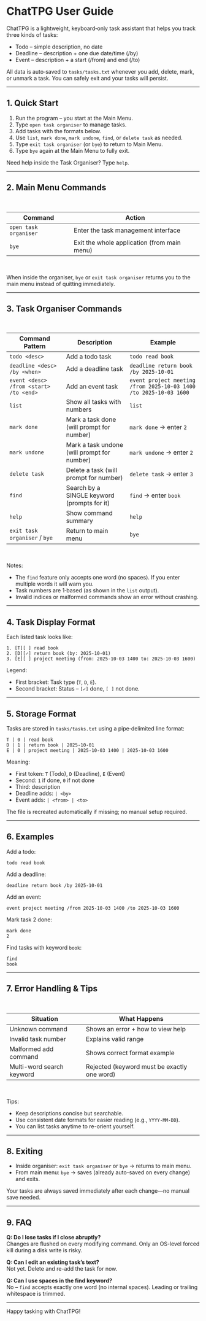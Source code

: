 <!-- ChatTPG User Guide -->
# ChatTPG User Guide

ChatTPG is a lightweight, keyboard‑only task assistant that helps you track three kinds of tasks:

* Todo – simple description, no date
* Deadline – description + one due date/time (/by)
* Event – description + a start (/from) and end (/to)

All data is auto‑saved to `tasks/tasks.txt` whenever you add, delete, mark, or unmark a task. You can safely exit and your tasks will persist.

---
## 1. Quick Start
1. Run the program – you start at the Main Menu.
2. Type `open task organiser` to manage tasks.
3. Add tasks with the formats below.
4. Use `list`, `mark done`, `mark undone`, `find`, or `delete task` as needed.
5. Type `exit task organiser` (or `bye`) to return to Main Menu.
6. Type `bye` again at the Main Menu to fully exit.

Need help inside the Task Organiser? Type `help`.

---
## 2. Main Menu Commands

<br/>

| Command | Action |
|---------|--------|
| `open task organiser` | Enter the task management interface |
| `bye` | Exit the whole application (from main menu) |

<br/>

When inside the organiser, `bye` or `exit task organiser` returns you to the main menu instead of quitting immediately.

---
## 3. Task Organiser Commands

<br/>

| Command Pattern | Description | Example |
|-----------------|-------------|---------|
| `todo <desc>` | Add a todo task | `todo read book` |
| `deadline <desc> /by <when>` | Add a deadline task | `deadline return book /by 2025-10-01` |
| `event <desc> /from <start> /to <end>` | Add an event task | `event project meeting /from 2025-10-03 1400 /to 2025-10-03 1600` |
| `list` | Show all tasks with numbers | `list` |
| `mark done` | Mark a task done (will prompt for number) | `mark done` → enter `2` |
| `mark undone` | Mark a task undone (will prompt for number) | `mark undone` → enter `2` |
| `delete task` | Delete a task (will prompt for number) | `delete task` → enter `3` |
| `find` | Search by a SINGLE keyword (prompts for it) | `find` → enter `book` |
| `help` | Show command summary | `help` |
| `exit task organiser` / `bye` | Return to main menu | `bye` |

<br/>

Notes:
* The `find` feature only accepts one word (no spaces). If you enter multiple words it will warn you.
* Task numbers are 1‑based (as shown in the `list` output).
* Invalid indices or malformed commands show an error without crashing.

---
## 4. Task Display Format
Each listed task looks like:

```
1. [T][ ] read book
2. [D][✓] return book (by: 2025-10-01)
3. [E][ ] project meeting (from: 2025-10-03 1400 to: 2025-10-03 1600)
```

Legend:
* First bracket: Task type (`T`, `D`, `E`).
* Second bracket: Status – `[✓]` done, `[ ]` not done.

---
## 5. Storage Format
Tasks are stored in `tasks/tasks.txt` using a pipe‑delimited line format:

```
T | 0 | read book
D | 1 | return book | 2025-10-01
E | 0 | project meeting | 2025-10-03 1400 | 2025-10-03 1600
```

Meaning:
* First token: `T` (Todo), `D` (Deadline), `E` (Event)
* Second: `1` if done, `0` if not done
* Third: description
* Deadline adds: `| <by>`
* Event adds: `| <from> | <to>`

The file is recreated automatically if missing; no manual setup required.

---
## 6. Examples
Add a todo:
```
todo read book
```
Add a deadline:
```
deadline return book /by 2025-10-01
```
Add an event:
```
event project meeting /from 2025-10-03 1400 /to 2025-10-03 1600
```
Mark task 2 done:
```
mark done
2
```
Find tasks with keyword `book`:
```
find
book
```

---
## 7. Error Handling & Tips

<br/>

| Situation | What Happens |
|-----------|--------------|
| Unknown command | Shows an error + how to view help |
| Invalid task number | Explains valid range |
| Malformed add command | Shows correct format example |
| Multi-word search keyword | Rejected (keyword must be exactly one word) |

<br/>

Tips:
* Keep descriptions concise but searchable.
* Use consistent date formats for easier reading (e.g., `YYYY-MM-DD`).
* You can list tasks anytime to re-orient yourself.

---
## 8. Exiting
* Inside organiser: `exit task organiser` or `bye` → returns to main menu.
* From main menu: `bye` → saves (already auto-saved on every change) and exits.

Your tasks are always saved immediately after each change—no manual save needed.

---
## 9. FAQ
**Q: Do I lose tasks if I close abruptly?**  
Changes are flushed on every modifying command. Only an OS-level forced kill during a disk write is risky.

**Q: Can I edit an existing task’s text?**  
Not yet. Delete and re-add the task for now.

**Q: Can I use spaces in the find keyword?**  
No – `find` accepts exactly one word (no internal spaces). Leading or trailing whitespace is trimmed.

---
Happy tasking with ChatTPG!